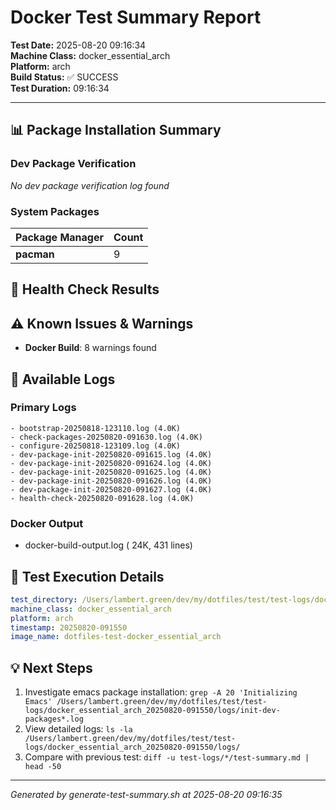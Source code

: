 # Docker Test Summary Report

**Test Date:** 2025-08-20 09:16:34  
**Machine Class:** docker_essential_arch  
**Platform:** arch  
**Build Status:** ✅ SUCCESS  
**Test Duration:** 09:16:34

---

## 📊 Package Installation Summary

### Dev Package Verification

*No dev package verification log found*

### System Packages

| Package Manager | Count |
|-----------------|-------|
| **pacman** | 9 |

## 🏥 Health Check Results

## ⚠️ Known Issues & Warnings

- **Docker Build**: 8 warnings found

## 📁 Available Logs

### Primary Logs
```
- bootstrap-20250818-123110.log (4.0K)
- check-packages-20250820-091630.log (4.0K)
- configure-20250818-123109.log (4.0K)
- dev-package-init-20250820-091615.log (4.0K)
- dev-package-init-20250820-091624.log (4.0K)
- dev-package-init-20250820-091625.log (4.0K)
- dev-package-init-20250820-091626.log (4.0K)
- dev-package-init-20250820-091627.log (4.0K)
- health-check-20250820-091628.log (4.0K)
```

### Docker Output
- docker-build-output.log ( 24K, 431 lines)

## 🔧 Test Execution Details

```yaml
test_directory: /Users/lambert.green/dev/my/dotfiles/test/test-logs/docker_essential_arch_20250820-091550
machine_class: docker_essential_arch
platform: arch
timestamp: 20250820-091550
image_name: dotfiles-test-docker_essential_arch
```

## 💡 Next Steps

1. Investigate emacs package installation: `grep -A 20 'Initializing Emacs' /Users/lambert.green/dev/my/dotfiles/test/test-logs/docker_essential_arch_20250820-091550/logs/init-dev-packages*.log`
2. View detailed logs: `ls -la /Users/lambert.green/dev/my/dotfiles/test/test-logs/docker_essential_arch_20250820-091550/logs/`
3. Compare with previous test: `diff -u test-logs/*/test-summary.md | head -50`

---
*Generated by generate-test-summary.sh at 2025-08-20 09:16:35*
